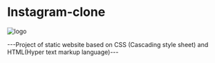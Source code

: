 # Instagram-clone
![logo](width="400"https://user-images.githubusercontent.com/114931638/209989717-241d5fb5-e362-4077-87bc-929e910f831f.png)

---Project of static website based on CSS (Cascading style sheet) and HTML(Hyper text markup language)---
